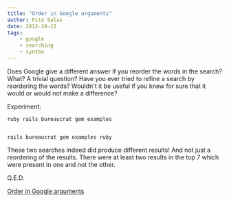 ```yaml
---
title: "Order in Google arguments"
author: Pito Salas
date: 2012-10-15
tags:
    - google
    - searching
    - syntax
---
```




Does Google give a different answer if you reorder the words in the search?
What? A trivial question? Have you ever tried to refine a search by reordering
the words? Wouldn't it be useful if you knew for sure that it would or would
not make a difference?

Experiment:

    
    
    ruby rails bureaucrat gem examples
    
    
    rails bureaucrat gem examples ruby

These two searches indeed did produce different results! And not just a
reordering of the results. There were at least two results in the top 7 which
were present in one and not the other.

Q.E.D.


[Order in Google arguments](None)
